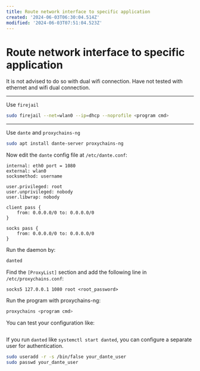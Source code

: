 ```yaml
---
title: Route network interface to specific application
created: '2024-06-03T06:30:04.514Z'
modified: '2024-06-03T07:51:04.523Z'
---
```


# Route network interface to specific application

It is not advised to do so with dual wifi connection. Have not tested with ethernet and wifi dual connection.

---

Use `firejail`

```bash
sudo firejail --net=wlan0 --ip=dhcp --noprofile <program cmd>
```

---

Use `dante` and `proxychains-ng`

```bash
sudo apt install dante-server proxychains-ng
```

Now edit the `dante` config file at `/etc/dante.conf`:

```
internal: eth0 port = 1080
external: wlan0
socksmethod: username

user.privileged: root
user.unprivileged: nobody
user.libwrap: nobody

client pass {
    from: 0.0.0.0/0 to: 0.0.0.0/0
}

socks pass {
    from: 0.0.0.0/0 to: 0.0.0.0/0
}
```

Run the daemon by:

```bash
danted
```

Find the `[ProxyList]` section and add the following line in `/etc/proxychains.conf`:

```
socks5 127.0.0.1 1080 root <root_password>
```

Run the program with proxychains-ng:

```bash
proxychains <program cmd>
```

You can test your configuration like:

```bash

```

If you run `danted` like `systemctl start danted`, you can configure a separate user for authentication.

```bash
sudo useradd -r -s /bin/false your_dante_user
sudo passwd your_dante_user
```
